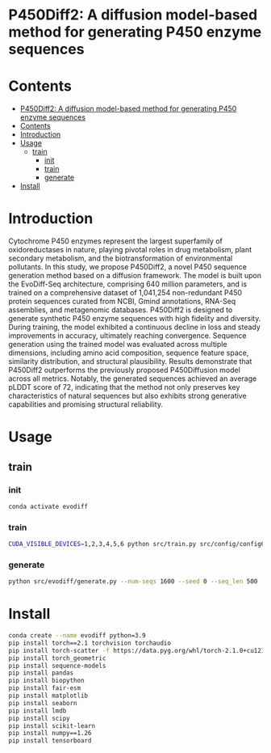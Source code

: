 # P450Diff2: A diffusion model-based method for generating P450 enzyme sequences
# Contents
- [P450Diff2: A diffusion model-based method for generating P450 enzyme sequences](#p450diff2-a-diffusion-model-based-method-for-generating-p450-enzyme-sequences)
- [Contents](#contents)
- [Introduction](#introduction)
- [Usage](#usage)
  - [train](#train)
    - [init](#init)
    - [train](#train-1)
    - [generate](#generate)
- [Install](#install)

# Introduction
Cytochrome P450 enzymes represent the largest superfamily of oxidoreductases in nature, playing pivotal roles in drug metabolism, plant secondary metabolism, and the biotransformation of environmental pollutants. In this study, we propose P450Diff2, a novel P450 sequence generation method based on a diffusion framework. The model is built upon the EvoDiff-Seq architecture, comprising 640 million parameters, and is trained on a comprehensive dataset of 1,041,254 non-redundant P450 protein sequences curated from NCBI, Gmind annotations, RNA-Seq assemblies, and metagenomic databases. P450Diff2 is designed to generate synthetic P450 enzyme sequences with high fidelity and diversity. During training, the model exhibited a continuous decline in loss and steady improvements in accuracy, ultimately reaching convergence. Sequence generation using the trained model was evaluated across multiple dimensions, including amino acid composition, sequence feature space, similarity distribution, and structural plausibility. Results demonstrate that P450Diff2 outperforms the previously proposed P450Diffusion model across all metrics. Notably, the generated sequences achieved an average pLDDT score of 72, indicating that the method not only preserves key characteristics of natural sequences but also exhibits strong generative capabilities and promising structural reliability.
# Usage
## train
### init
```bash
conda activate evodiff
```
### train
```bash
CUDA_VISIBLE_DEVICES=1,2,3,4,5,6 python src/train.py src/config/config640Mp450.json data/model/fineTune --pretrained  --gpus 6 --warmup --final_norm --model_size 640M --checkpoint_freq 5 | tee dev/train.log
```
### generate
```bash
python src/evodiff/generate.py --num-seqs 1600 --seed 0 --seq_len 500
```
# Install
```bash
conda create --name evodiff python=3.9
pip install torch==2.1 torchvision torchaudio
pip install torch-scatter -f https://data.pyg.org/whl/torch-2.1.0+cu121.html
pip install torch_geometric
pip install sequence-models
pip install pandas
pip install biopython
pip install fair-esm
pip install matplotlib
pip install seaborn
pip install lmdb
pip install scipy
pip install scikit-learn
pip install numpy==1.26
pip install tensorboard
```